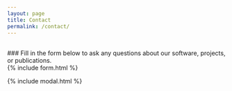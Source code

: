 ```yaml
---
layout: page
title: Contact
permalink: /contact/
---
```

<br>
### Fill in the form below to ask any questions about our software, projects, or publications.
<br>
{% include form.html %}

{% include modal.html %}
